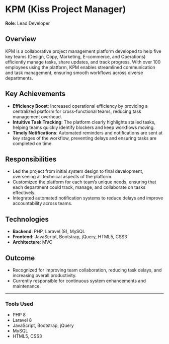 # KPM (Kiss Project Manager)
**Role**: Lead Developer

## Overview
KPM is a collaborative project management platform developed to help five key teams (Design, Copy, Marketing, E-commerce, and Operations) efficiently manage tasks, share updates, and track progress. With over 100 employees using the platform, KPM enables streamlined communication and task management, ensuring smooth workflows across diverse departments.

## Key Achievements
- **Efficiency Boost**: Increased operational efficiency by providing a centralized platform for cross-functional teams, reducing task management overhead.  
- **Intuitive Task Tracking**: The platform clearly highlights stalled tasks, helping teams quickly identify blockers and keep workflows moving.  
- **Timely Notifications**: Automated reminders and notifications are sent at key stages of the workflow, preventing delays and ensuring tasks are completed on time.  

## Responsibilities
- Led the project from initial system design to final development, overseeing all technical aspects of the platform.  
- Customized the platform for each team’s unique needs, ensuring that each department could track, manage, and collaborate on tasks effectively.  
- Integrated automated notification systems to reduce delays and improve accountability across teams.

## Technologies
- **Backend**: PHP, Laravel (8), MySQL  
- **Frontend**: JavaScript, Bootstrap, jQuery, HTML5, CSS3  
- **Architecture**: MVC  

## Outcome
- Recognized for improving team collaboration, reducing task delays, and increasing overall productivity.  
- Currently responsible for continuous system enhancements and maintenance.

---

### Tools Used  
- PHP 8  
- Laravel 8  
- JavaScript, Bootstrap, jQuery  
- MySQL  
- HTML5, CSS3
